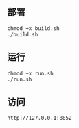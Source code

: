 ## 部署

```shell
chmod +x build.sh
./build.sh	
```

## 运行

```shell
chmod +x run.sh	
./run.sh
```

## 访问

```
http://127.0.0.1:8852
```

